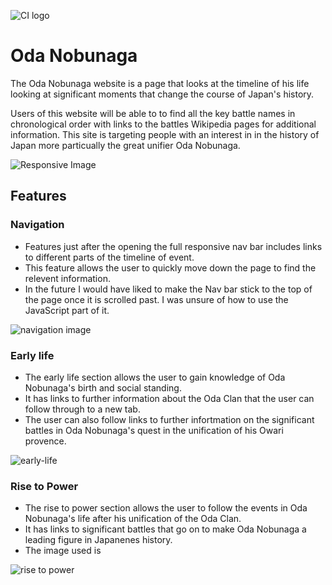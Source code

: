 ![CI logo](https://codeinstitute.s3.amazonaws.com/fullstack/ci_logo_small.png)

# Oda Nobunaga

The Oda Nobunaga website is a page that looks at the timeline of his life looking at significant moments that change the course of Japan's history. 

Users of this website will be able to to find all the key battle names in chronological order with links to the battles Wikipedia pages for additional information. This site is targeting people with an interest in in the history of Japan more particually the great unifier Oda Nobunaga. 

![Responsive Image](../Oda-Nobunaga/assets/docs/responsive.jpg)

## Features 

### Navigation

* Features just after the opening the full responsive nav bar includes links to different parts of the timeline of event.   
* This feature allows the user to quickly move down the page to find the relevent information. 
* In the future I would have liked to make the Nav bar stick to the top of the page once it is scrolled past. I was unsure of how to use the JavaScript part of it.

![navigation image](../Oda-Nobunaga/assets/docs/nav-bar.jpg)

### Early life 

* The early life section allows the user to gain knowledge of Oda Nobunaga's birth and social standing. 
* It has links to further information about the Oda Clan that the user can follow through to a new tab. 
* The user can also follow links to further infortmation on the significant battles in Oda Nobunaga's quest in the unification of his Owari provence. 

![early-life](../Oda-Nobunaga/assets/docs/Early-life.jpg)

### Rise to Power

* The rise to power section allows the user to follow the events in Oda Nobunaga's life after his unification of the Oda Clan.
* It has links to significant battles that go on to make Oda Nobunaga a leading figure in Japanenes history. 
* The image used is 

![rise to power](../Oda-Nobunaga/assets/docs/rise-to-power.jpg)
